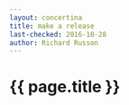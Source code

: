 ```yaml
---
layout: concertina
title: make a release
last-checked: 2016-10-28
author: Richard Russon
---
```


# {{ page.title }}

